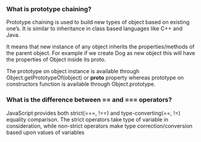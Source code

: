 ### What is prototype chaining?
Prototype chaining is used to build new types of object based on existing one’s.
It is similar to inheritance in class based languages like C++ and Java.

It means that new instance of any object inherits the properties/methods of the parent object. For example if we create Dog as new object this will have the properties of Object inside its proto.

The prototype on object instance is available through Object.getPrototypeOf(object) or **proto** property whereas prototype on constructors function is available through Object.prototype.


### What is the difference between == and === operators?
JavaScript provides both strict(===, !==) and type-converting(==, !=) equality comparison. The strict operators take type of variable in consideration, while non-strict operators make type correction/conversion based upon values of variables
